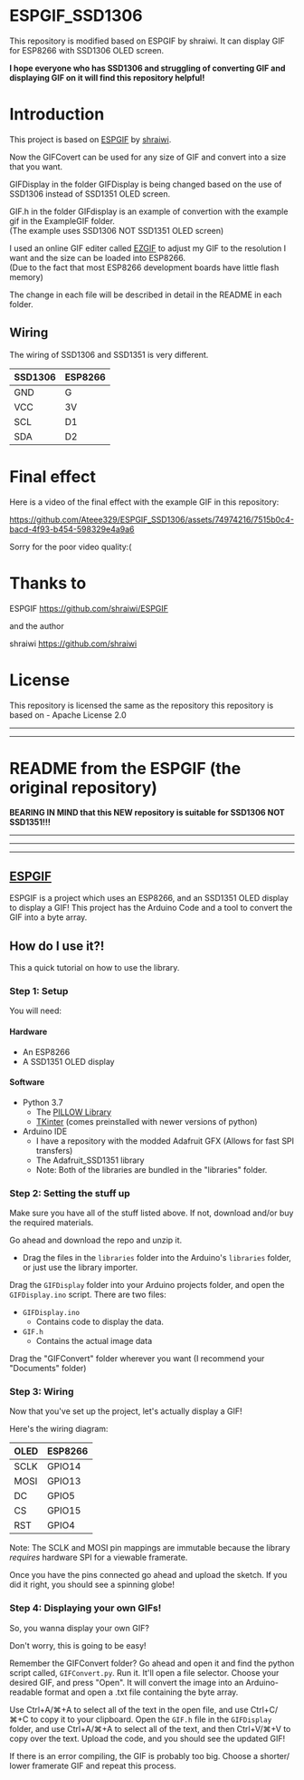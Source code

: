 # ESPGIF_SSD1306
This repository is modified based on ESPGIF by shraiwi. It can display GIF for ESP8266 with SSD1306 OLED screen.  

**I hope everyone who has SSD1306 and struggling of converting GIF and displaying GIF on it will find this repository helpful!**


# Introduction
This project is based on [ESPGIF](https://github.com/shraiwi/ESPGIF) by [shraiwi](https://github.com/shraiwi).  

Now the GIFCovert can be used for any size of GIF and convert into a size that you want.  

GIFDisplay in the folder GIFDisplay is being changed based on the use of SSD1306 instead of SSD1351 OLED screen.  
  
GIF.h in the folder GIFdisplay is an example of convertion with the example gif in the ExampleGIF folder.  
(The example uses SSD1306 NOT SSD1351 OLED screen)  

I used an online GIF editer called [EZGIF](https://ezgif.com) to adjust my GIF to the resolution I want and the size can be loaded into ESP8266.  
(Due to the fact that most ESP8266 development boards have little flash memory)

The change in each file will be described in detail in the README in each folder.


## Wiring
The wiring of SSD1306 and SSD1351 is very different.  

 SSD1306 | ESP8266 
 ------- | ------- 
   GND   |    G 
   VCC   |   3V
   SCL   |   D1
   SDA   |   D2


# Final effect
Here is a video of the final effect with the example GIF in this repository:  


https://github.com/Ateee329/ESPGIF_SSD1306/assets/74974216/7515b0c4-bacd-4f93-b454-598329e4a9a6


Sorry for the poor video quality:(  


# Thanks to
ESPGIF https://github.com/shraiwi/ESPGIF  

and the author  

shraiwi https://github.com/shraiwi


# License
This repository is licensed the same as the repository this repository is based on - Apache License 2.0  

***********************************
-----------------------------------


# README from the ESPGIF (the original repository) 
**BEARING IN MIND that this NEW repository is suitable for SSD1306 NOT SSD1351!!!**
***********************************
-----------------------------------
***********************************


## [ESPGIF](https://github.com/shraiwi/ESPGIF)
ESPGIF is a project which uses an ESP8266, and an SSD1351 OLED display to display a GIF! This project has the Arduino Code and a tool to convert the GIF into a byte array.
## How do I use it?!
This a quick tutorial on how to use the library.
### Step 1: Setup
You will need:
#### Hardware
  - An ESP8266
  - A SSD1351 OLED display
#### Software
  - Python 3.7
    - The [PILLOW Library](https://pillow.readthedocs.io/)
    - [TKinter](https://docs.python.org/3/library/tkinter.html) (comes preinstalled with newer versions of python)
  - Arduino IDE
    - I have a repository with the modded Adafruit GFX (Allows for fast SPI transfers)
    - The Adafruit_SSD1351 library
    - Note: Both of the libraries are bundled in the "libraries" folder.
### Step 2: Setting the stuff up
Make sure you have all of the stuff listed above. If not, download and/or buy the required materials.

Go ahead and download the repo and unzip it.
- Drag the files in the `libraries` folder into the Arduino's `libraries` folder, or just use the library importer.

Drag the `GIFDisplay` folder into your Arduino projects folder, and open the `GIFDisplay.ino` script.
There are two files:
- `GIFDisplay.ino`
  - Contains code to display the data.
- `GIF.h`
  - Contains the actual image data

Drag the "GIFConvert" folder wherever you want (I recommend your "Documents" folder)

### Step 3: Wiring
Now that you've set up the project, let's actually display a GIF!

Here's the wiring diagram:

 OLED | ESP8266 
 ---- | ------- 
 SCLK | GPIO14  
 MOSI | GPIO13  
 DC   | GPIO5   
 CS   | GPIO15  
 RST  | GPIO4   

Note: The SCLK and MOSI pin mappings are immutable because the library _requires_ hardware SPI for a viewable framerate.

Once you have the pins connected go ahead and upload the sketch. If you did it right, you should see a spinning globe!
### Step 4: Displaying your own GIFs!
So, you wanna display your own GIF? 

Don't worry, this is going to be easy!

Remember the GIFConvert folder? Go ahead and open it and find the python script called, `GIFConvert.py`. Run it. It'll open a file selector. Choose your desired GIF, and press "Open". It will convert the image into an Arduino-readable format and open a .txt file containing the byte array. 

Use Ctrl+A/⌘+A to select all of the text in the open file, and use Ctrl+C/⌘+C to copy it to your clipboard.
Open the `GIF.h` file in the `GIFDisplay` folder, and use Ctrl+A/⌘+A to select all of the text, and then Ctrl+V/⌘+V to copy over the text.
Upload the code, and you should see the updated GIF!

If there is an error compiling, the GIF is probably too big. Choose a shorter/ lower framerate GIF and repeat this process.
